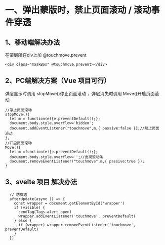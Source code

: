 # 一、弹出蒙版时，禁止页面滚动 / 滚动事件穿透

## 1、移动端解决办法

在蒙层所在div上加 @touchmove.prevent
```vue
<div class="maskBox" @touchmove.prevent></div>
```

## 2、PC端解决方案（Vue 项目可行）

弹层显示时调用 stopMove()停止页面滚动 ，弹层消失时调用 Move()开启页面滚动

```vue
//停止页面滚动
stopMove(){
  let m = function(e){e.preventDefault();};
  document.body.style.overflow='hidden';
  document.addEventListener("touchmove",m,{ passive:false });//禁止页面滑动
},
//开启页面滚动
Move(){
  let m =function(e){e.preventDefault();};
  document.body.style.overflow='';//出现滚动条
  document.removeEventListener("touchmove",m,{ passive:true });
}
```


## 3、svelte 项目 解决办法

```vue
  // 防穿透
  afterUpdate(async () => {
    const wrapper = document.getElementById('wrapper')
    if (visible) {
      sendTag(Tags.alert_open)
      wrapper.addEventListener('touchmove', preventDefault)
    } else {
      if (wrapper) wrapper.removeEventListener('touchmove', preventDefault)
    }
  })
```